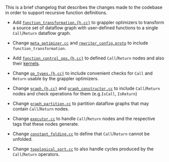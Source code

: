 This is a brief changelog that describes the changes made to the codebase in order to
support recursive function definitions.

* Add [`function_transformation.{h,cc}`](tensorflow/core/grappler/optimizers/function_transformation.h)
  to grappler optimizers to transform a source set of dataflow graph with user-defined functions 
  to a single `Call`/`Return` dataflow graph.

* Change [`meta_optimizer.cc`](tensorflow/core/grappler/optimizers/meta_optimizer.c)
  and [`rewriter_config.proto`](tensorflow/core/protobuf/rewriter_config.proto)
  to include `function_transformation`.

* Add [`function_control_ops.{h,cc}`](tensorflow/core/ops/function_control_ops.cc) to
  defined `Call`/`Return` nodes and also their [kernels](tensorflow/core/kernels/function_control_ops.cc).

* Change [`op_types.{h,cc}`](tensorflow/core/grappler/op_types.cc) to include convenient
  checks for `Call` and `Return` usable by the grappler optimizers.

* Change [`graph.{h,cc}`](tensorflow/core/graph/graph.cc) and
  [`graph_constructor.cc`](tensorflow/core/graph/graph_constructor.cc) to
  include `Call`/`Return` nodes and check operations for them (e.g.`IsCall`, `IsReturn`)

* Change [`graph_partition.cc`](tensorflow/core/graph/graph_partition.cc) to partition dataflow 
  graphs that may contain `Call`/`Return` nodes.

* Change [`executor.cc`](tensorflow/core/common_runtime/executor.cc) to handle `Call`/`Return`
  nodes and the respective tags that these nodes generate.

* Change [`constant_folding.cc`](tensorflow/core/grappler/optimizers/constant_folding.c)
  to define that `Call`/`Return` cannot be unfolded.

* Change [`topological_sort.cc`](tensorflow/core/grappler/utils/topological_sort.cc)
  to also handle cycles produced by the `Call`/`Return` operators.
